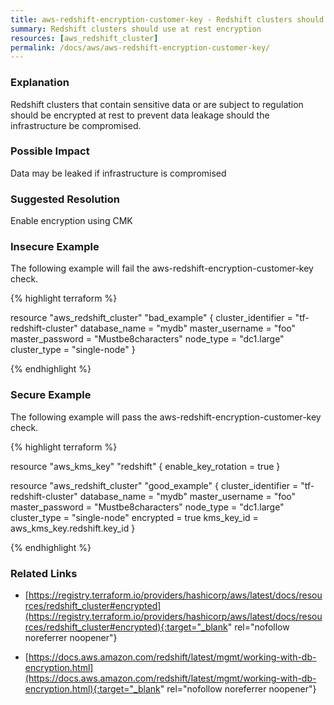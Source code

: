 ```yaml
---
title: aws-redshift-encryption-customer-key - Redshift clusters should use at rest encryption
summary: Redshift clusters should use at rest encryption 
resources: [aws_redshift_cluster] 
permalink: /docs/aws/aws-redshift-encryption-customer-key/
---
```

### Explanation


Redshift clusters that contain sensitive data or are subject to regulation should be encrypted at rest to prevent data leakage should the infrastructure be compromised.


### Possible Impact
Data may be leaked if infrastructure is compromised

### Suggested Resolution
Enable encryption using CMK


### Insecure Example

The following example will fail the aws-redshift-encryption-customer-key check.

{% highlight terraform %}

resource "aws_redshift_cluster" "bad_example" {
  cluster_identifier = "tf-redshift-cluster"
  database_name      = "mydb"
  master_username    = "foo"
  master_password    = "Mustbe8characters"
  node_type          = "dc1.large"
  cluster_type       = "single-node"
}

{% endhighlight %}



### Secure Example

The following example will pass the aws-redshift-encryption-customer-key check.

{% highlight terraform %}

resource "aws_kms_key" "redshift" {
	enable_key_rotation = true
}

resource "aws_redshift_cluster" "good_example" {
  cluster_identifier = "tf-redshift-cluster"
  database_name      = "mydb"
  master_username    = "foo"
  master_password    = "Mustbe8characters"
  node_type          = "dc1.large"
  cluster_type       = "single-node"
  encrypted          = true
  kms_key_id         = aws_kms_key.redshift.key_id
}

{% endhighlight %}



### Related Links


- [https://registry.terraform.io/providers/hashicorp/aws/latest/docs/resources/redshift_cluster#encrypted](https://registry.terraform.io/providers/hashicorp/aws/latest/docs/resources/redshift_cluster#encrypted){:target="_blank" rel="nofollow noreferrer noopener"}

- [https://docs.aws.amazon.com/redshift/latest/mgmt/working-with-db-encryption.html](https://docs.aws.amazon.com/redshift/latest/mgmt/working-with-db-encryption.html){:target="_blank" rel="nofollow noreferrer noopener"}


